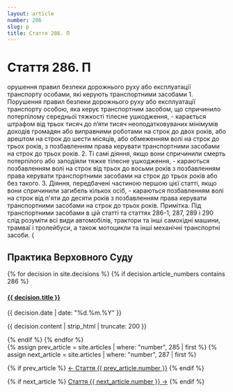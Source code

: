 ```yaml
---
layout: article
number: 286
slug: p
title: Стаття 286. П
---
```


# Стаття 286. П

орушення правил безпеки дорожнього руху або експлуатації транспорту особами, які керують транспортними засобами 1. Порушення правил безпеки дорожнього руху або експлуатації транспорту особою, яка керує транспортним засобом, що спричинило потерпілому середньої тяжкості тілесне ушкодження, - карається штрафом від трьох тисяч до п’яти тисяч неоподатковуваних мінімумів доходів громадян або виправними роботами на строк до двох років, або арештом на строк до шести місяців, або обмеженням волі на строк до трьох років, з позбавленням права керувати транспортними засобами на строк до трьох років. 2. Ті самі діяння, якщо вони спричинили смерть потерпілого або заподіяли тяжке тілесне ушкодження, - караються позбавленням волі на строк від трьох до восьми років з позбавленням права керувати транспортними засобами на строк до трьох років або без такого. 3. Діяння, передбачені частиною першою цієї статті, якщо вони спричинили загибель кількох осіб, - караються позбавленням волі на строк від п'яти до десяти років з позбавленням права керувати транспортними засобами на строк до трьох років. Примітка. Під транспортними засобами в цій статті та статтях 286-1, 287, 289 і 290 слід розуміти всі види автомобілів, трактори та інші самохідні машини, трамваї і тролейбуси, а також мотоцикли та інші механічні транспортні засоби. {

## Практика Верховного Суду

<div class="decisions-container">
{% for decision in site.decisions %}
  {% if decision.article_numbers contains 286 %}
    <div class="decision-item">
      <h4><a href="{{ decision.url }}">{{ decision.title }}</a></h4>
      <p class="decision-date">{{ decision.date | date: "%d.%m.%Y" }}</p>
      <p class="decision-excerpt">{{ decision.content | strip_html | truncate: 200 }}</p>
    </div>
  {% endif %}
{% endfor %}
</div>

<div class="article-navigation">
  {% assign prev_article = site.articles | where: "number", 285 | first %}
  {% assign next_article = site.articles | where: "number", 287 | first %}
  
  {% if prev_article %}
    <a href="{{ prev_article.url }}" class="prev-article">← Стаття {{ prev_article.number }}</a>
  {% endif %}
  
  {% if next_article %}
    <a href="{{ next_article.url }}" class="next-article">Стаття {{ next_article.number }} →</a>
  {% endif %}
</div>

